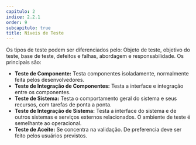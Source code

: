 ```yaml
---
capitulo: 2
indice: 2.2.1
order: 9
subcapitulo: true
title: Níveis de Teste
---
```


<p>Os tipos de teste podem ser diferenciados pelo: Objeto de teste, objetivo do teste, base de teste, defeitos e falhas, abordagem e responsabilidade. Os principais são: </p>

<ul>
    <li><b>Teste de Componente:</b> Testa componentes isoladamente, normalmente feita pelos desenvolvedores.  </li>
    <li><b>Teste de Integração de Componentes:</b> Testa a interface e integração entre os componentes.</li>
    <li><b>Teste de Sistema:</b> Testa o comportamento geral do sistema e seus recursos, com tarefas de ponta a ponta.</li>
    <li><b>Teste de Integração de Sistema:</b> Testa a interface do sistema e de outros sistemas e serviços externos relacionados. O ambiente de teste é semelhante ao operacional.</li>
    <li><b>Teste de Aceite:</b> Se concentra na validação. De preferencia deve ser feito pelos usuários previstos.</li> 
</ul>
